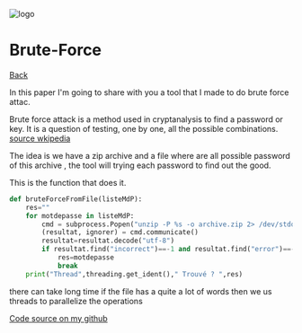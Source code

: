 



![logo](/gitlog.jpeg)
# Brute-Force

[Back](https://claudio-a.netlify.app/works/go/)



In this paper I'm going to share with you a tool that I made to do brute force attac.

 Brute force attack is a method used in cryptanalysis to find a password or key. It is a question of testing, one by one, all the possible combinations.
 [source wkipedia](https://fr.wikipedia.org/wiki/Attaque_par_force_brute)


The idea is we have a zip archive and a file where are all possible password of this archive , the tool will trying each password to find out the good.


This is the function that does it.

```python
def bruteForceFromFile(listeMdP):
    res=""
    for motdepasse in listeMdP:
        cmd = subprocess.Popen("unzip -P %s -o archive.zip 2> /dev/stdout"%motdepasse, shell=True,stdout=subprocess.PIPE)
        (resultat, ignorer) = cmd.communicate()
        resultat=resultat.decode("utf-8")
        if resultat.find("incorrect")==-1 and resultat.find("error")==-1:
            res=motdepasse
            break
    print("Thread",threading.get_ident()," Trouvé ? ",res)

```

there can take long time if the file has a quite a lot of words then we us threads to parallelize the operations





 [Code source on my github](https://github.com/MonaQuimbamba/TIC/blob/master/1/brute-force/bruteForceFromFile.py)
